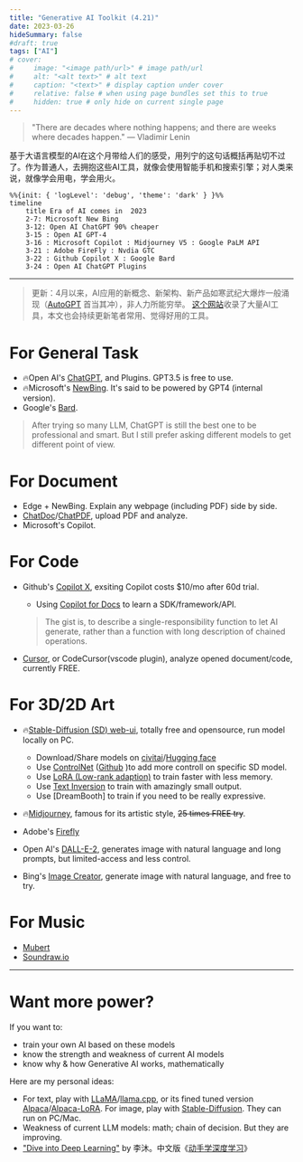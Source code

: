 ```yaml
---
title: "Generative AI Toolkit (4.21)"
date: 2023-03-26
hideSummary: false
#draft: true
tags: ["AI"]
# cover:
#     image: "<image path/url>" # image path/url
#     alt: "<alt text>" # alt text
#     caption: "<text>" # display caption under cover
#     relative: false # when using page bundles set this to true
#     hidden: true # only hide on current single page
---
```



> "There are decades where nothing happens; and there are weeks where decades happen."
> ― Vladimir Lenin

基于大语言模型的AI在这个月带给人们的感受，用列宁的这句话概括再贴切不过了。作为普通人，去拥抱这些AI工具，就像会使用智能手机和搜索引擎；对人类来说，就像学会用电，学会用火。


```mermaid
%%{init: { 'logLevel': 'debug', 'theme': 'dark' } }%%
timeline
    title Era of AI comes in  2023
    2-7: Microsoft New Bing
    3-12: Open AI ChatGPT 90% cheaper
    3-15 : Open AI GPT-4
    3-16 : Microsoft Copilot : Midjourney V5 : Google PaLM API
    3-21 : Adobe FireFly : Nvdia GTC
    3-22 : Github Copilot X : Google Bard
    3-24 : Open AI ChatGPT Plugins
```

------

> 更新：4月以来，AI应用的新概念、新架构、新产品如寒武纪大爆炸一般涌现（[AutoGPT](https://github.com/Significant-Gravitas/Auto-GPT) 首当其冲），非人力所能穷举。
> [这个网站](https://supertools.therundown.ai/)收录了大量AI工具，本文也会持续更新笔者常用、觉得好用的工具。

# For General Task

- 🔥Open AI's [ChatGPT](https://chat.openai.com/auth/login), and Plugins. GPT3.5 is free to use.
- 🔥Microsoft's [NewBing](https://www.bing.com/new). It's said to be powered by GPT4 (internal version).
- Google's [Bard](https://bard.google.com/).

 > After trying so many LLM, ChatGPT is still the best one to be professional and smart. But I still prefer asking different models to get different point of view.

# For Document
- Edge + NewBing. Explain any webpage (including PDF) side by side.
- [ChatDoc](https://chatdoc.com/)/[ChatPDF](https://www.chatpdf.com/), upload PDF and analyze.
- Microsoft's Copilot.

# For Code

- Github's [Copilot X](https://github.com/features/preview/copilot-x), exsiting Copilot costs $10/mo after 60d trial.
  - Using [Copilot for Docs](https://githubnext.com/projects/copilot-for-docs) to learn a SDK/framework/API.
  > The gist is, to describe a single-responsibility function to let AI generate, rather than a function with long description of chained operations.

- [Cursor](https://www.cursor.so/), or CodeCursor(vscode plugin), analyze opened document/code, currently FREE.

# For 3D/2D Art
- 🔥[Stable-Diffusion (SD) web-ui](https://github.com/AUTOMATIC1111/stable-diffusion-webui), totally free and opensource, run model locally on PC.
  - Download/Share models on [civitai](https://civitai.com/content/guides/what-is-civitai)/[Hugging face](https://huggingface.co/)
  - Use [ControlNet](https://stablediffusionweb.com/ControlNet) ([Github](https://github.com/lllyasviel/ControlNet) )to add more controll on specific SD model.
  - Use [LoRA (Low-rank adaption)](https://huggingface.co/docs/diffusers/training/lora) to train faster with less memory.
  - Use [Text Inversion](https://huggingface.co/docs/diffusers/training/text_inversion) to train with amazingly small output.
  - Use [DreamBooth] to train if you need to be really expressive.

- 🔥[Midjourney](https://www.midjourney.com/home/),  famous for its artistic style, ~~25 times FREE try~~.
- Adobe's [Firefly](https://firefly.adobe.com/)
- Open AI's [DALL-E-2](https://labs.openai.com/), generates image with natural language and long prompts, but limited-access and less control.
- Bing's [Image Creator](https://www.bing.com/images/create), generate image with natural language, and free to try.

# For Music
- [Mubert](https://mubert.com/)
- [Soundraw.io](https://soundraw.io/create_music)

------
# Want more power?

If you want to:
- train your own AI based on these models
- know the strength and weakness of current AI models
- know why & how Generative AI works, mathematically

Here are my personal ideas:
- For text, play with [LLaMA](https://github.com/facebookresearch/llama)/[llama.cpp]((https://github.com/ggerganov/llama.cpp) ), or its fined tuned version [Alpaca](https://github.com/tatsu-lab/stanford_alpaca)/[Alpaca-LoRA](https://github.com/tloen/alpaca-lora). For image, play with [Stable-Diffusion](https://github.com/Stability-AI/stablediffusion). They can run on PC/Mac.
- Weakness of current LLM models: math; chain of decision. But they are improving.
- ["Dive into Deep Learning"](https://d2l.ai/) by 李沐。中文版《[动手学深度学习](http://zh-v2.d2l.ai/index.html)》